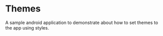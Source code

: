 # Themes
A sample android application to demonstrate about how to set themes to the app using styles.

